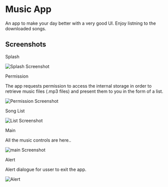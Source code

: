 
# Music App

An app to make your day better with a very good UI. Enjoy listning to the downloaded songs. 


## Screenshots
Splash  

![Splash Screenshot](https://github.com/Kshitijkumar15/Music/blob/main/Splashscreen.jpg)

Permission 

The app requests permission to access the internal storage in order to retrieve music files (.mp3 files) and present them to you in the form of a list.

![Permission Screenshot](https://github.com/Kshitijkumar15/Music/blob/main/Permission.png)

Song List 

![List Screenshot](https://github.com/Kshitijkumar15/Music/blob/main/Songlist.jpg)

Main 

All the music controls are here..

![main Screenshot](https://github.com/Kshitijkumar15/Music/blob/main/MainPage.jpg)

Alert 

Alert dialogue for usser to exit the app.

![Alert](https://github.com/Kshitijkumar15/Music/blob/main/Quit.jpg)



